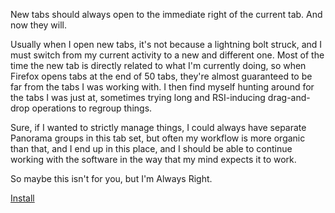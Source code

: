 New tabs should always open to the immediate right of the current tab. And now they will.

Usually when I open new tabs, it's not because a lightning bolt struck, and I must switch from my current activity to a new and different one. Most of the time the new tab is directly related to what I'm currently doing, so when Firefox opens tabs at the end of 50 tabs, they're almost guaranteed to be far from the tabs I was working with. I then find myself hunting around for the tabs I was just at, sometimes trying long and RSI-inducing drag-and-drop operations to regroup things.

Sure, if I wanted to strictly manage things, I could always have separate Panorama groups in this tab set, but often my workflow is more organic than that, and I end up in this place, and I should be able to continue working with the software in the way that my mind expects it to work.

So maybe this isn't for you, but I'm Always Right.

<p><a href="https://addons.mozilla.org/en-us/firefox/addon/always-right/">Install</a></p>
<p><a href="https://github.com/autonome/Always-Right</a></p>
